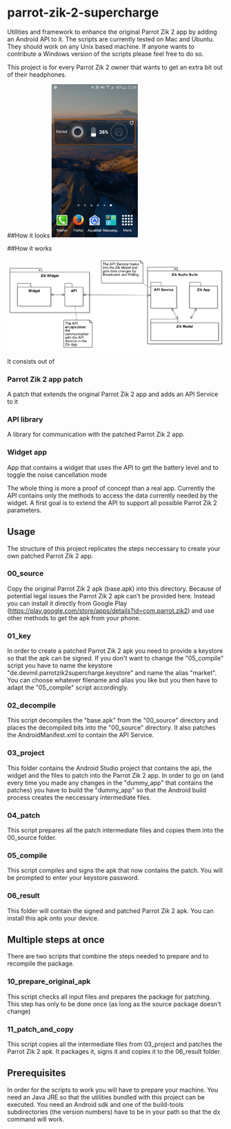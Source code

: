 # parrot-zik-2-supercharge
Utilities and framework to enhance the original Parrot Zik 2 app by adding an Android API to it.
The scripts are currently tested on Mac and Ubuntu. They should work on any Unix based machine.
If anyone wants to contribute a Windows version of the scripts please feel free to do so.

This project is for every Parrot Zik 2 owner that wants to get an extra bit out of their headphones.

##How it looks
<img src="images/Screenshot_1.png" alt="Parrot Zik 2 widget Screenshot" style="width: 200px;"/>

##How it works

![Parrot Zik 2 Patch architecture](images/API_overview.png "API architecture")

It consists out of
### Parrot Zik 2 app patch
A patch that extends the original Parrot Zik 2 app and adds an API Service to it
### API library
A library for communication with the patched Parrot Zik 2 app.
### Widget app
App that contains a widget that uses the API to get the battery level and to toggle the noise cancellation mode

The whole thing is more a proof of concept than a real app. Currently the API contains only the methods to access the data currently needed by the widget.
A first goal is to extend the API to support all possible Parrot Zik 2 parameters.


## Usage
The structure of this project replicates the steps neccessary to create your own patched Parrot Zik 2 app.

### 00_source
Copy the original Parrot Zik 2 apk (base.apk) into this directory.
Because of potential legal issues the Parrot Zik 2 apk can't be provided here.
Instead you can install it directly from Google Play (https://play.google.com/store/apps/details?id=com.parrot.zik2) and use other methods to get the apk from your phone.

### 01_key
In order to create a patched Parrot Zik 2 apk you need to provide a keystore so that the apk can be signed.
If you don't want to change the "05_compile" script you have to name the keystore "de.devmil.parrotzik2supercharge.keystore" and name the alias "market".
You can choose whatever filename and alias you like but you then have to adapt the "05_compile" script accordingly.

### 02_decompile
This script decompiles the "base.apk" from the "00_source" directory and places the decompiled bits into the "00_source" directory.
It also patches the AndroidManifest.xml to contain the API Service.

### 03_project
This folder contains the Android Studio project that contains the api, the widget and the files to patch into the Parrot Zik 2 app.
In order to go on (and every time you made any changes in the "dummy_app" that contains the patches) you have to build the "dummy_app" so that the Android build process creates the neccessary intermediate files.

### 04_patch
This script prepares all the patch intermediate files and copies them into the 00_source folder. 

### 05_compile
This script compiles and signs the apk that now contains the patch. You will be prompted to enter your keystore password.

### 06_result
This folder will contain the signed and patched Parrot Zik 2 apk. You can install this apk onto your device.

## Multiple steps at once
There are two scripts that combine the steps needed to prepare and to recompile the package.

### 10_prepare_original_apk
This script checks all input files and prepares the package for patching. This step has only to be done once (as long as the source package doesn't change)

### 11_patch_and_copy
This script copies all the intermediate files from 03_project and patches the Parrot Zik 2 apk. It packages it, signs it and copies it to the 06_result folder.

## Prerequisites
In order for the scripts to work you will have to prepare your machine.
You need an Java JRE so that the utilities bundled with this project can be executed.
You need an Android sdk and one of the build-tools subdirectories (the version numbers) have to be in your path so that the dx command will work.